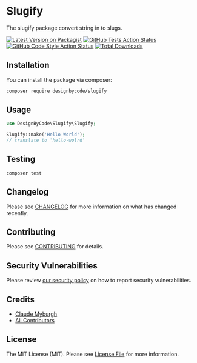# Slugify
The slugify package convert string in to slugs.


[![Latest Version on Packagist](https://img.shields.io/packagist/v/designbycode/slugify.svg?style=flat-square)](https://packagist.org/packages/designbycode/slugify)
[![GitHub Tests Action Status](https://img.shields.io/github/workflow/status/designbycode/slugify/run-tests?label=tests)](https://github.com/designbycode/slugify/actions?query=workflow%3ATests+branch%3Amaster)
[![GitHub Code Style Action Status](https://img.shields.io/github/workflow/status/designbycode/slugify/Check%20&%20fix%20styling?label=code%20style)](https://github.com/designbycode/slugify/actions?query=workflow%3A"Check+%26+fix+styling"+branch%3Amaster)
[![Total Downloads](https://img.shields.io/packagist/dt/designbycode/slugify.svg?style=flat-square)](https://packagist.org/packages/designbycode/slugify)



## Installation

You can install the package via composer:

```bash
composer require designbycode/slugify
```

## Usage

```php
use DesignByCode\Slugify\Slugify;

Slugify::make('Hello World');
// translate to 'hello-wolrd'

```

## Testing

```bash
composer test
```

## Changelog

Please see [CHANGELOG](CHANGELOG.md) for more information on what has changed recently.

## Contributing

Please see [CONTRIBUTING](.github/CONTRIBUTING.md) for details.

## Security Vulnerabilities

Please review [our security policy](../../security/policy) on how to report security vulnerabilities.

## Credits

- [Claude Myburgh](https://github.com/designbycode)
- [All Contributors](../../contributors)

## License

The MIT License (MIT). Please see [License File](LICENSE.md) for more information.
